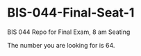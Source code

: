 # BIS-044-Final-Seat-1
BIS 044 Repo for Final Exam, 8 am Seating


















The number you are looking for is 64.

